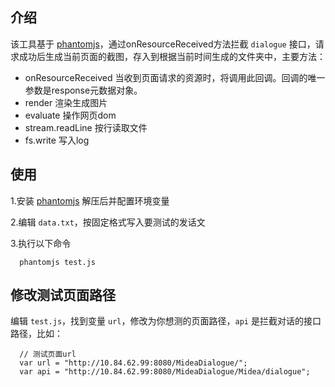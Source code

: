 ## 介绍
该工具基于 [phantomjs](http://phantomjs.org)，通过onResourceReceived方法拦截 `dialogue` 接口，请求成功后生成当前页面的截图，存入到根据当前时间生成的文件夹中，主要方法：

  * onResourceReceived    当收到页面请求的资源时，将调用此回调。回调的唯一参数是response元数据对象。
  * render                渲染生成图片
  * evaluate              操作网页dom
  * stream.readLine       按行读取文件
  * fs.write              写入log

## 使用

1.安装 [phantomjs](http://phantomjs.org/download.html) 解压后并配置环境变量

2.编辑 `data.txt`，按固定格式写入要测试的发话文

3.执行以下命令
  ```
    phantomjs test.js
  ```

## 修改测试页面路径
  编辑 `test.js`，找到变量 `url`，修改为你想测的页面路径，`api` 是拦截对话的接口路径，比如：
  ```
    // 测试页面url
    var url = "http://10.84.62.99:8080/MideaDialogue/";
    var api = "http://10.84.62.99:8080/MideaDialogue/Midea/dialogue";
  ```